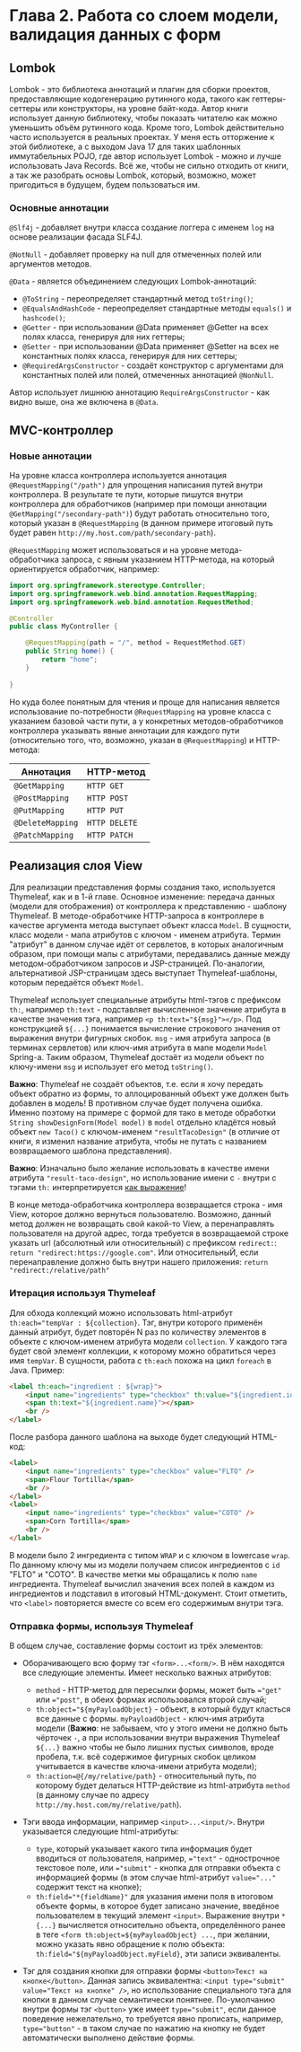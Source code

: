 # Глава 2. Работа со слоем модели, валидация данных с форм

## Lombok

Lombok - это библиотека аннотаций и плагин для сборки проектов, предоставляющие кодогенерацию рутинного кода,
такого как геттеры-сеттеры или конструкторы, на уровне байт-кода. Автор книги использует данную библиотеку, чтобы 
показать читателю как можно уменьшить объём рутинного кода. Кроме того, Lombok действительно часто используется в 
реальных проектах. У меня есть отторжение к этой библиотеке, а с выходом Java 17 для таких шаблонных иммутабельных 
POJO, где автор использует Lombok - можно и лучше использовать Java Records. Всё же, чтобы не сильно отходить от 
книги, а так же разобрать основы Lombok, который, возможно, может пригодиться в будущем, будем пользоваться им.

### Основные аннотации

`@Slf4j` - добавляет внутри класса создание логгера с именем `log` на основе реализации фасада SLF4J.

`@NotNull` - добавляет проверку на null для отмеченных полей или аргументов методов.

`@Data` - является объединением следующих Lombok-аннотаций:

- `@ToString` - переопределяет стандартный метод `toString()`;
- `@EqualsAndHashCode` - переопределяет стандартные методы `equals()` и `hashcode()`;
- `@Getter` - при использовании @Data применяет @Getter на всех полях класса, генерируя для них геттеры;
- `@Setter` - при использовании @Data применяет @Setter на всех не константных полях класса, генерируя для них 
сеттеры;
- `@RequiredArgsConstructor` - создаёт конструктор с аргументами для константных полей или полей, отмеченных
аннотацией `@NonNull`.

Автор использует лишнюю аннотацию `RequireArgsConstructor` - как видно выше, она же включена в `@Data`.

## MVC-контроллер

### Новые аннотации

На уровне класса контроллера используется аннотация `@RequestMapping("/path")` для упрощения написания путей внутри 
контроллера. В результате те пути, которые пишутся внутри контроллера для обработчиков (например при помощи аннотации `@GetMapping("/secondary-path")`) будут работать относительно того, который указан в `@RequestMapping` (в данном 
примере итоговый путь будет равен `http://my.host.com/path/secondary-path`).

`@RequestMapping` может использоваться и на уровне метода-обработчика запроса, с явным указанием HTTP-метода, на который
ориентируется обработчик, например:

```java
import org.springframework.stereotype.Controller;
import org.springframework.web.bind.annotation.RequestMapping;
import org.springframework.web.bind.annotation.RequestMethod;

@Controller
public class MyController {

    @RequestMapping(path = "/", method = RequestMethod.GET)
    public String home() {
        return "home";
    }
    
}
```

Но куда более понятным для чтения и проще для написания является использование по-потребности `@RequestMapping` на
уровне класса с указанием базовой части пути, а у конкретных методов-обработчиков контроллера указывать явные
аннотации для каждого пути (относительно того, что, возможно, указан в `@RequestMapping`) и HTTP-метода:

| Аннотация        | HTTP-метод    |
|------------------|---------------|
| `@GetMapping`    | `HTTP GET`    |
| `@PostMapping`   | `HTTP POST`   |
| `@PutMapping`    | `HTTP PUT`    |
| `@DeleteMapping` | `HTTP DELETE` |
| `@PatchMapping`  | `HTTP PATCH`  |

## Реализация слоя View

Для реализации представления формы создания тако, используется Thymeleaf, как и в 1-й главе. Основное изменение: 
передача данных (модели для отображения) от контроллера к представлению - шаблону Thymeleaf. В методе-обработчике
HTTP-запроса в контроллере в качестве аргумента метода выступает объект класса `Model`. В сущности, класс модели -
мапа атрибутов с ключом - именем атрибута. Термин "атрибут" в данном случае идёт от сервлетов, в которых аналогичным
образом, при помощи мапы с атрибутами, передавались данные между методом-обработчиком запросов и JSP-страницей.
По-аналогии, альтернативой JSP-страницам здесь выступает Thymeleaf-шаблоны, которым передаётся объект `Model`.

Thymeleaf использует специальные атрибуты html-тэгов с префиксом `th:`, например `th:text` - подставляет вычисленное
значение атрибута в качестве значения тэга, например `<p th:text="${msg}"></p>`. Под конструкцией `${...}` 
понимается вычисление строкового значения от выражения внутри фигурных скобок. `msg` - имя атрибута запроса (в 
терминах сервлетов) или ключ-имя атрибута в мапе модели `Model` Spring-а. Таким образом, Thymeleaf достаёт из модели
объект по ключу-имени `msg` и использует его метод `toString()`.

**Важно**: Thymeleaf не создаёт объектов, т.е. если я хочу передать объект обратно из формы, то аллоцированный объект
уже должен быть добавлен в модель! В противном случае будет получена ошибка. Именно поэтому на примере с формой для
тако в методе обработки `String showDesignForm(Model model)` в `model` отдельно кладётся новый объект `new Taco()` с
ключом-именем `"resultTacoDesign"` (в отличие от книги, я изменил название атрибута, чтобы не путать с названием
возвращаемого шаблона представления).

**Важно**: Изначально было желание использовать в качестве имени атрибута `"result-taco-design"`, но использование имени с `-` внутри с тэгами `th:` интерпретируется [как выражение](https://readthefuckingmanual.net/error/6261)! 

В конце метода-обработчика контроллера возвращается строка - имя View, которое должно вернуться пользователю. 
Возможно, данный метод должен не возвращать свой какой-то View, а перенаправлять пользователя на другой адрес, тогда
требуется в возвращаемой строке указать url (абсолютный или относительный) с префиксом `redirect:`: 
`return "redirect:https://google.com"`. Или относительныЙ, если перенаправление должно быть внутри нашего приложения:
`return "redirect:/relative/path"`

### Итерация используя Thymeleaf

Для обхода коллекций можно использовать html-атрибут `th:each="tempVar : ${collection}`. Тэг, внутри которого применён
данный атрибут, будет повторён N раз по количеству элементов в объекте с ключом-именем атрибута модели `collection`. У
каждого тэга будет свой элемент коллекции, к которому можно обратиться через имя `tempVar`. В сущности, работа с 
`th:each` похожа на цикл `foreach` в Java. Пример:

```html
<label th:each="ingredient : ${wrap}">
    <input name="ingredients" type="checkbox" th:value="${ingredient.id}" />
    <span th:text="${ingredient.name}"></span>
    <br />
</label>
```

После разбора данного шаблона на выходе будет следующий HTML-код:

```html
<label>
    <input name="ingredients" type="checkbox" value="FLTO" />
    <span>Flour Tortilla</span>
    <br />
</label>
<label>
    <input name="ingredients" type="checkbox" value="COTO" />
    <span>Corn Tortilla</span>
    <br />
</label>
```

В модели было 2 ингредиента с типом `WRAP` и с ключом в lowercase `wrap`. По данному ключу мы из модели получаем 
список ингредиентов c `id` "FLTO" и "COTO". В качестве метки мы обращались к полю `name` ингредиента. Thymeleaf
вычислил значения всех полей в каждом из ингредиентов и подставил в итоговый HTML-документ. Стоит отметить, что 
`<label>` повторяется вместе со всем его содержимым внутри тэга.

### Отправка формы, используя Thymeleaf

В общем случае, составление формы состоит из трёх элементов:

- Оборачивающего всю форму тэг `<form>...<form/>`. В нём находятся все следующие элементы. Имеет несколько важных 
атрибутов:
  + `method` - HTTP-метод для пересылки формы, может быть `="get"` или `="post"`, в обеих формах использовался второй
случай;
  + `th:object="${myPayloadObject}` - объект, в который будут класться все данные с формы. `myPayloadObject` -
ключ-имя атрибута модели (**Важно**: не забываем, что у этого имени не должно быть чёрточек `-`, а при 
использовании внутри выражения Thymeleaf `${...}` важно чтобы не было лишних пустых символов, вроде пробела, т.к. всё
содержимое фигурных скобок целиком учитывается в качестве ключа-имени атрибута модели);
  + `th:action=@{/my/relative/path}` - относительный путь, по которому будет делаться HTTP-действие из html-атрибута 
`method` (в данному случае по адресу `http://my.host.com/my/relative/path`).

- Тэги ввода информации, например `<input>...<input/>`. Внутри указывается следующие html-атрибуты: 
  + `type`, который указывает какого типа информация будет вводиться от пользователя, например, `="text"` -
однострочное текстовое поле, или `="submit"` - кнопка для отправки объекта с информацией формы (в этом случае
html-атрибут `value="..."` содержит текст на кнопке); 
  + `th:field="*{fieldName}"` для указания имени поля в итоговом объекте формы, в которое будет записано значение,
введёное пользователем в текущий элемент `<input>`. Выражение внутри `*{...}` вычисляется относительно объекта,
определённого ранее в теге `<form th:object=${myPayloadObject} ...`, при желании, можно указать явно обращение к полю
объекта: `th:field="${myPayloadObject.myField}`, эти записи эквиваленты.

- Тэг для создания кнопки для отправки формы `<button>Текст на кнопке</button>`. Данная запись эквивалентна: 
`<input type="submit" value="Текст на кнопке" />`, но использование специального тэга для кнопки в данном случае 
семантически понятнее. По-умолчанию внутри формы тэг `<button>` уже имеет `type="submit"`, если данное поведение
нежелательно, то требуется явно прописать, например, `type="button"` - в таком случае по нажатию на кнопку не будет
автоматически выполнено действие формы.



